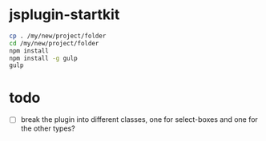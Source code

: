 # jsplugin-startkit

```bash
cp . /my/new/project/folder
cd /my/new/project/folder
npm install
npm install -g gulp
gulp
```

# todo
- [ ] break the plugin into different classes, one for select-boxes and one for the other types?